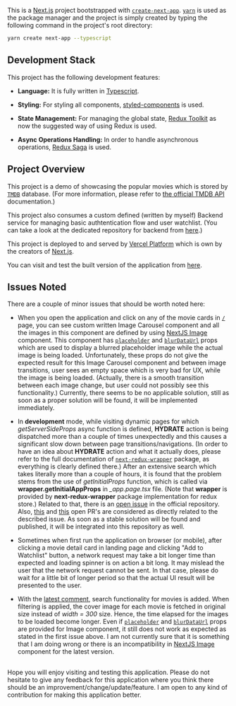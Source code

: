 This is a [Next.js](https://nextjs.org/) project bootstrapped with [`create-next-app`](https://github.com/vercel/next.js/tree/canary/packages/create-next-app). [`yarn`](https://yarnpkg.com/) is used as the package manager and the project is simply created by typing the following command in the project's root directory:

```bash
yarn create next-app --typescript
```

## Development Stack

This project has the following development features: 
  
- **Language:** It is fully written in [Typescript](https://www.typescriptlang.org/).

- **Styling:** For styling all components, [styled-components](https://styled-components.com/docs) is used.

- **State Management:** For managing the global state, [Redux Toolkit](https://redux-toolkit.js.org/introduction/getting-started) as now the suggested way of using Redux is used.

- **Async Operations Handling:** In order to handle asynchronous operations, [Redux Saga](https://redux-saga.js.org/docs/introduction/GettingStarted) is used.

## Project Overview

This project is a demo of showcasing the popular movies which is stored by [`TMDB`](https://www.themoviedb.org/?language=en-US) database. (For more information, please refer to [the official TMDB API](https://developers.themoviedb.org/3/getting-started/introduction) documentation.)

This project also consumes a custom defined (written by myself) Backend service for managing basic authtentication flow and user watchlist. (You can take a look at the dedicated repository for backend from [here](https://github.com/merthelva/movie-browser-app-backend).)

This project is deployed to and served by [Vercel Platform](https://vercel.com/new?utm_medium=default-template&filter=next.js&utm_source=create-next-app&utm_campaign=create-next-app-readme) which is own by the creators of [Next.js](https://nextjs.org/).

You can visit and test the built version of the application from [here](https://movie-browser-app.vercel.app/).

## Issues Noted

There are a couple of minor issues that should be worth noted here:

- When you open the application and click on any of the movie cards in [`/`](https://movie-browser-app.vercel.app/) page, you can see custom written Image Carousel component and all the images in this component are defined by using [NextJS Image](https://nextjs.org/docs/api-reference/next/image) component. This component has [`placeholder`](https://nextjs.org/docs/api-reference/next/image#placeholder) and [`blurDataUrl`](https://nextjs.org/docs/api-reference/next/image#blurdataurl) props which are used to display a blurred placeholder image while the actual image is being loaded. Unfortunately, these props do not give the expected result for this Image Carousel component and between image transitions, user sees an empty space which is very bad for UX, while the image is being loaded. (Actually, there is a smooth transition between each image change, but user could not possibly see this functionality.) Currently, there seems to be no applicable solution, still as soon as a proper solution will be found, it will be implemented immediately.

- In **development** mode, while visiting dynamic pages for which *getServerSideProps* async function is defined, **HYDRATE** action is being dispatched more than a couple of times unexpectedly and this causes a significant slow down between page transitions/navigations. (In order to have an idea about **HYDRATE** action and what it actually does, please refer to the full documentation of [`next-redux-wrapper`](https://github.com/kirill-konshin/next-redux-wrapper#redux-wrapper-for-nextjs-) package, as everything is clearly defined there.) After an extensive search which takes literally more than a couple of hours, it is found that the problem stems from the use of *getInitialProps* function, which is called via **wrapper.getInitialAppProps** in *_app.page.tsx* file. (Note that **wrapper** is provided by **next-redux-wrapper** package implementation for redux store.) Related to that, there is an [open issue](https://github.com/kirill-konshin/next-redux-wrapper/issues/472) in the official repository. Also, [this](https://github.com/kirill-konshin/next-redux-wrapper/issues/433) and [this](https://github.com/kirill-konshin/next-redux-wrapper/issues/422) open PR's are considered as directly related to the described issue. As soon as a stable solution will be found and published, it will be integrated into this repository as well.

- Sometimes when first run the application on browser (or mobile), after clicking a movie detail card in landing page and clicking "Add to Watchlist" button, a network request may take a bit longer time than expected and loading spinner is on action a bit long. It may mislead the user that the network request cannot be sent. In that case, please do wait for a little bit of longer period so that the actual UI result will be presented to the user.

- With the [latest comment](https://github.com/merthelva/movie-browser-app-frontend/commit/3476db55f1dcbb19ce2dbbad595c3ed04a0e02f9), search functionality for movies is added. When filtering is applied, the cover image for each movie is fetched in original size instead of *width = 300* size. Hence, the time elapsed for the images to be loaded become longer. Even if [`placeholder`](https://nextjs.org/docs/api-reference/next/image#placeholder) and [`blurDataUrl`](https://nextjs.org/docs/api-reference/next/image#blurdataurl) props are provided for Image component, it still does not work as expected as stated in the first issue above. I am not currently sure that it is something that I am doing wrong or there is an incompatibility in [NextJS Image](https://nextjs.org/docs/api-reference/next/image) component for the latest version.

##

Hope you will enjoy visiting and testing this application. Please do not hesitate to give any feedback for this application where you think there should be an improvement/change/update/feature. I am open to any kind of contribution for making this application better.
